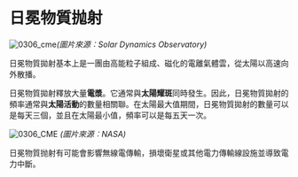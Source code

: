 # 日冕物質抛射

![0306_cme](./static/0306_cme.jpg)*(圖片來源︰Solar Dynamics Observatory)*

日冕物質拋射基本上是一團由高能粒子組成、磁化的電離氣體雲，從太陽以高速向外散播。

日冕物質拋射釋放大量**電漿**。它通常與**太陽耀斑**同時發生。因此，日冕物質拋射的頻率通常與**太陽活動**的數量相關聯。在太陽最大值期間，日冕物質拋射的數量可以是每天三個，並且在太陽最小值，頻率可以是每五天一次。

![0306_CME](./static/0306_CME.gif)
*(圖片來源︰NASA)*

日冕物質抛射有可能會影響無線電傳輸，損壞衛星或其他電力傳輸線設施並導致電力中斷。

